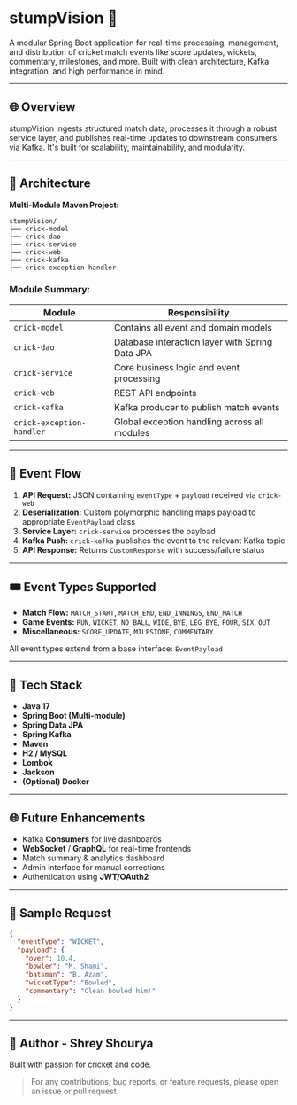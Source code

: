 # stumpVision 🏏

A modular Spring Boot application for real-time processing, management, and distribution of cricket match events like score updates, wickets, commentary, milestones, and more. Built with clean architecture, Kafka integration, and high performance in mind.

---

## 🌐 Overview

stumpVision ingests structured match data, processes it through a robust service layer, and publishes real-time updates to downstream consumers via Kafka. It's built for scalability, maintainability, and modularity.

---

## 🧰 Architecture

**Multi-Module Maven Project:**

```
stumpVision/
├── crick-model
├── crick-dao
├── crick-service
├── crick-web
├── crick-kafka
├── crick-exception-handler
```

### Module Summary:

| Module                    | Responsibility                                  |
| ------------------------- | ----------------------------------------------- |
| `crick-model`             | Contains all event and domain models            |
| `crick-dao`               | Database interaction layer with Spring Data JPA |
| `crick-service`           | Core business logic and event processing        |
| `crick-web`               | REST API endpoints                              |
| `crick-kafka`             | Kafka producer to publish match events          |
| `crick-exception-handler` | Global exception handling across all modules    |

---

## 🔄 Event Flow

1. **API Request:** JSON containing `eventType` + `payload` received via `crick-web`
2. **Deserialization:** Custom polymorphic handling maps payload to appropriate `EventPayload` class
3. **Service Layer:** `crick-service` processes the payload
4. **Kafka Push:** `crick-kafka` publishes the event to the relevant Kafka topic
5. **API Response:** Returns `CustomResponse` with success/failure status

---

## 🎟️ Event Types Supported

- **Match Flow:** `MATCH_START`, `MATCH_END`, `END_INNINGS`, `END_MATCH`
- **Game Events:** `RUN`, `WICKET`, `NO_BALL`, `WIDE`, `BYE`, `LEG_BYE`, `FOUR`, `SIX`, `OUT`
- **Miscellaneous:** `SCORE_UPDATE`, `MILESTONE`, `COMMENTARY`

All event types extend from a base interface: `EventPayload`

---

## 🚀 Tech Stack

- **Java 17**
- **Spring Boot (Multi-module)**
- **Spring Data JPA**
- **Spring Kafka**
- **Maven**
- **H2 / MySQL**
- **Lombok**
- **Jackson**
- **(Optional) Docker**

---

## 🌐 Future Enhancements

- Kafka **Consumers** for live dashboards
- **WebSocket** / **GraphQL** for real-time frontends
- Match summary & analytics dashboard
- Admin interface for manual corrections
- Authentication using **JWT/OAuth2**

---

## 📁 Sample Request

```json
{
  "eventType": "WICKET",
  "payload": {
    "over": 10.4,
    "bowler": "M. Shami",
    "batsman": "B. Azam",
    "wicketType": "Bowled",
    "commentary": "Clean bowled him!"
  }
}
```

---

## 📝 Author - Shrey Shourya

Built with passion for cricket and code.

> For any contributions, bug reports, or feature requests, please open an issue or pull request.

